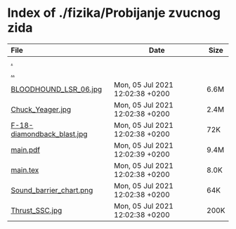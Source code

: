 # Index of ./fizika/Probijanje zvucnog zida

File | Date | Size
:--- | --- | ---
[.](.) | |
[..](..) | |
[BLOODHOUND_LSR_06.jpg](BLOODHOUND_LSR_06.jpg) | Mon, 05 Jul 2021 12:02:38 +0200 | 6.6M
[Chuck_Yeager.jpg](Chuck_Yeager.jpg) | Mon, 05 Jul 2021 12:02:38 +0200 | 2.4M
[F-18-diamondback_blast.jpg](F-18-diamondback_blast.jpg) | Mon, 05 Jul 2021 12:02:38 +0200 | 72K
[main.pdf](main.pdf) | Mon, 05 Jul 2021 12:02:39 +0200 | 9.4M
[main.tex](main.tex) | Mon, 05 Jul 2021 12:02:38 +0200 | 8.0K
[Sound_barrier_chart.png](Sound_barrier_chart.png) | Mon, 05 Jul 2021 12:02:38 +0200 | 64K
[Thrust_SSC.jpg](Thrust_SSC.jpg) | Mon, 05 Jul 2021 12:02:38 +0200 | 200K
